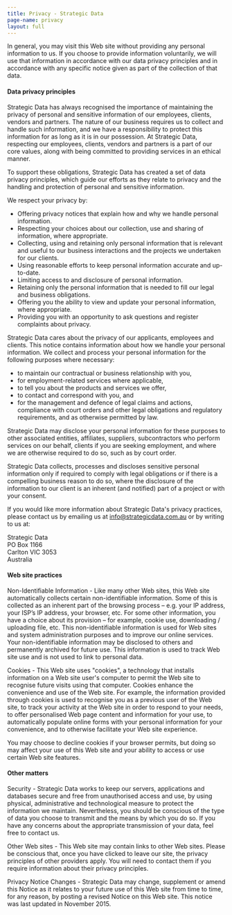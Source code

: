```yaml
---
title: Privacy - Strategic Data
page-name: privacy
layout: full
---
```

In general, you may visit this Web site without providing any personal
information to us. If you choose to provide information voluntarily, we will
use that information in accordance with our data privacy principles and in
accordance with any specific notice given as part of the collection of that
data.

#### Data privacy principles

Strategic Data has always recognised the importance of maintaining the
privacy of personal and sensitive information of our employees, clients,
vendors and partners. The nature of our business requires us to collect and
handle such information, and we have a responsibility to protect this
information for as long as it is in our possession. At Strategic Data,
respecting our employees, clients, vendors and partners is a part of our core
values, along with being committed to providing services in an ethical manner.

To support these obligations, Strategic Data has created a set of data
privacy principles, which guide our efforts as they relate to privacy and the
handling and protection of personal and sensitive information.

We respect your privacy by:

  * Offering privacy notices that explain how and why we handle personal
    information.
  * Respecting your choices about our collection, use and sharing of
    information, where appropriate.
  * Collecting, using and retaining only personal information that is
    relevant and useful to our business interactions and the projects we
    undertaken for our clients.
  * Using reasonable efforts to keep personal information accurate and
    up-to-date.
  * Limiting access to and disclosure of personal information.
  * Retaining only the personal information that is needed to fill our legal
    and business obligations.
  * Offering you the ability to view and update your personal information,
    where appropriate.
  * Providing you with an opportunity to ask questions and register
    complaints about privacy.

Strategic Data cares about the privacy of our applicants, employees and
clients. This notice contains information about how we handle your personal
information. We collect and process your personal information for the
following purposes where necessary:

  * to maintain our contractual or business relationship with you,
  * for employment-related services where applicable,
  * to tell you about the products and services we offer,
  * to contact and correspond with you, and
  * for the management and defence of legal claims and actions, compliance
    with court orders and other legal obligations and regulatory
    requirements, and as otherwise permitted by law.

Strategic Data may disclose your personal information for these purposes to
other associated entities, affiliates, suppliers, subcontractors who perform
services on our behalf, clients if you are seeking employment, and where we
are otherwise required to do so, such as by court order.

Strategic Data collects, processes and discloses sensitive personal
information only if required to comply with legal obligations or if there is
a compelling business reason to do so, where the disclosure of the
information to our client is an inherent (and notified) part of a project or
with your consent.

If you would like more information about Strategic Data's privacy practices,
please contact us by emailing us at <a
href="mailto:info@strategicdata.com.au">info@strategicdata.com.au</a> or by
writing to us at:

Strategic Data<br/>PO Box 1166<br/>Carlton VIC 3053<br/>Australia

#### Web site practices

Non-Identifiable Information - Like many other Web sites, this Web site
automatically collects certain non-identifiable information. Some of this is
collected as an inherent part of the browsing process – e.g. your IP address,
your ISP’s IP address, your browser, etc. For some other information, you
have a choice about its provision – for example, cookie use, downloading /
uploading file, etc. This non-identifiable information is used for Web sites
and system administration purposes and to improve our online services. Your
non-identifiable information may be disclosed to others and permanently
archived for future use. This information is used to track Web site use and
is not used to link to personal data.

Cookies - This Web site uses "cookies", a technology that installs
information on a Web site user's computer to permit the Web site to recognise
future visits using that computer. Cookies enhance the convenience and use of
the Web site. For example, the information provided through cookies is used
to recognise you as a previous user of the Web site, to track your activity
at the Web site in order to respond to your needs, to offer personalised Web
page content and information for your use, to automatically populate online
forms with your personal information for your convenience, and to otherwise
facilitate your Web site experience.

You may choose to decline cookies if your browser permits, but doing so may
affect your use of this Web site and your ability to access or use certain
Web site features.

#### Other matters

Security - Strategic Data works to keep our servers, applications and
databases secure and free from unauthorised access and use, by using
physical, administrative and technological measure to protect the information
we maintain. Nevertheless, you should be conscious of the type of data you
choose to transmit and the means by which you do so. If you have any concerns
about the appropriate transmission of your data, feel free to contact us.

Other Web sites - This Web site may contain links to other Web sites. Please
be conscious that, once you have clicked to leave our site, the privacy
principles of other providers apply. You will need to contact them if you
require information about their privacy principles.

Privacy Notice Changes - Strategic Data may change, supplement or amend this
Notice as it relates to your future use of this Web site from time to time,
for any reason, by posting a revised Notice on this Web site. This notice was
last updated in November 2015.
